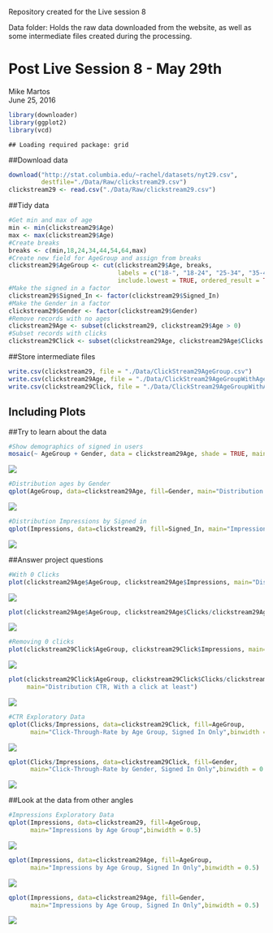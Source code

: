 Repository created for the Live session 8

Data folder: Holds the raw data downloaded from the website, as well as some intermediate files created during the processing.

# Post Live Session 8 - May 29th
Mike Martos  
June 25, 2016  



```r
library(downloader)
library(ggplot2)
library(vcd)
```

```
## Loading required package: grid
```

##Download data 

```r
download("http://stat.columbia.edu/~rachel/datasets/nyt29.csv",
         destfile="./Data/Raw/clickstream29.csv")
clickstream29 <- read.csv("./Data/Raw/clickstream29.csv")
```
##Tidy data

```r
#Get min and max of age
min <- min(clickstream29$Age)
max <- max(clickstream29$Age)
#Create breaks
breaks <- c(min,18,24,34,44,54,64,max)
#Create new field for AgeGroup and assign from breaks
clickstream29$AgeGroup <- cut(clickstream29$Age, breaks, 
                              labels = c("18-", "18-24", "25-34", "35-44", "45-54", "55-64", "65+"), 
                              include.lowest = TRUE, ordered_result = TRUE)
#Make the signed in a factor
clickstream29$Signed_In <- factor(clickstream29$Signed_In)
#Make the Gender in a factor
clickstream29$Gender <- factor(clickstream29$Gender)
#Remove records with no ages
clickstream29Age <- subset(clickstream29, clickstream29$Age > 0)
#Subset records with clicks
clickstream29Click <- subset(clickstream29Age, clickstream29Age$Clicks > 0)
```
##Store intermediate files

```r
write.csv(clickstream29, file = "./Data/ClickStream29AgeGroup.csv")
write.csv(clickstream29Age, file = "./Data/ClickStream29AgeGroupWithAge.csv")
write.csv(clickstream29Click, file = "./Data/ClickStream29AgeGroupWithAgeClicks.csv")
```

## Including Plots


##Try to learn about the data

```r
#Show demographics of signed in users
mosaic(~ AgeGroup + Gender, data = clickstream29Age, shade = TRUE, main="Demographics")
```

![](6306LiveSession8_403_files/figure-html/PlotsDemographics-1.png)<!-- -->

```r
#Distribution ages by Gender
qplot(AgeGroup, data=clickstream29Age, fill=Gender, main="Distribution ages by Gender")
```

![](6306LiveSession8_403_files/figure-html/PlotsDemographics-2.png)<!-- -->

```r
#Distribution Impressions by Signed in
qplot(Impressions, data=clickstream29, fill=Signed_In, main="Impressions by Signed in",binwidth = 0.5)
```

![](6306LiveSession8_403_files/figure-html/PlotsDemographics-3.png)<!-- -->

##Answer project questions

```r
#With 0 Clicks
plot(clickstream29Age$AgeGroup, clickstream29Age$Impressions, main="Distribution Impressions")
```

![](6306LiveSession8_403_files/figure-html/PlotsImpressions-1.png)<!-- -->

```r
plot(clickstream29Age$AgeGroup, clickstream29Age$Clicks/clickstream29Age$Impressions, main="Distribution CTR")
```

![](6306LiveSession8_403_files/figure-html/PlotsImpressions-2.png)<!-- -->

```r
#Removing 0 clicks
plot(clickstream29Click$AgeGroup, clickstream29Click$Impressions, main="Distribution Impressions, With a click at least")
```

![](6306LiveSession8_403_files/figure-html/PlotsImpressions-3.png)<!-- -->

```r
plot(clickstream29Click$AgeGroup, clickstream29Click$Clicks/clickstream29Click$Impressions, 
     main="Distribution CTR, With a click at least")
```

![](6306LiveSession8_403_files/figure-html/PlotsImpressions-4.png)<!-- -->

```r
#CTR Exploratory Data
qplot(Clicks/Impressions, data=clickstream29Click, fill=AgeGroup, 
      main="Click-Through-Rate by Age Group, Signed In Only",binwidth = 0.01)
```

![](6306LiveSession8_403_files/figure-html/PlotsImpressions-5.png)<!-- -->

```r
qplot(Clicks/Impressions, data=clickstream29Click, fill=Gender, 
      main="Click-Through-Rate by Gender, Signed In Only",binwidth = 0.01)
```

![](6306LiveSession8_403_files/figure-html/PlotsImpressions-6.png)<!-- -->

##Look at the data from other angles

```r
#Impressions Exploratory Data
qplot(Impressions, data=clickstream29, fill=AgeGroup, 
      main="Impressions by Age Group",binwidth = 0.5)
```

![](6306LiveSession8_403_files/figure-html/PlotsImpressionsCont-1.png)<!-- -->

```r
qplot(Impressions, data=clickstream29Age, fill=AgeGroup, 
      main="Impressions by Age Group, Signed In Only",binwidth = 0.5)
```

![](6306LiveSession8_403_files/figure-html/PlotsImpressionsCont-2.png)<!-- -->

```r
qplot(Impressions, data=clickstream29Age, fill=Gender, 
      main="Impressions by Age Group, Signed In Only",binwidth = 0.5)
```

![](6306LiveSession8_403_files/figure-html/PlotsImpressionsCont-3.png)<!-- -->


       
